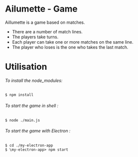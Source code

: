 # Ailumette - Game
Aillumette is a game based on matches.

- There are a number of match lines.
- The players take turns.
- Each player can take one or more matches on the same line.
- The player who loses is the one who takes the last match.

# Utilisation

###### To install the node_modules:
```shell
$ npm install 
```

###### To start the game in shell :
```shell
$ node ./main.js
```

###### To start the game with Electron :
```shell
$ cd ./my-electron-app
$ \my-electron-app> npm start
```